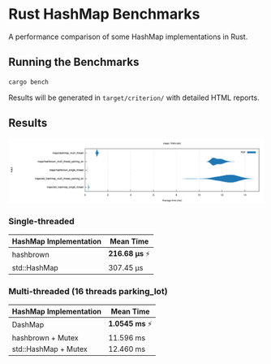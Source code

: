 # Rust HashMap Benchmarks

A performance comparison of some HashMap implementations in Rust.

## Running the Benchmarks

```bash
cargo bench
```

Results will be generated in `target/criterion/` with detailed HTML reports.

## Results

![Benchmark Results](data/violin.svg)

### Single-threaded

| HashMap Implementation | Mean Time |
|---|---|
| hashbrown | **216.68 µs** ⚡ |
| std::HashMap | 307.45 µs |

### Multi-threaded (16 threads parking_lot)

| HashMap Implementation | Mean Time |
|---|---|
| DashMap | **1.0545 ms** ⚡ |
| hashbrown + Mutex | 11.596 ms |
| std::HashMap + Mutex | 12.460 ms |

